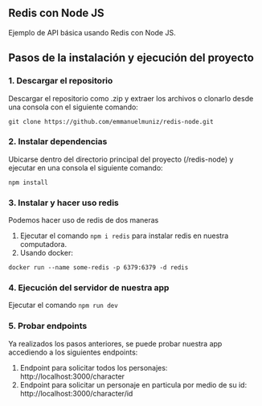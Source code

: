 ## Redis con Node JS

Ejemplo de API básica usando Redis con Node JS. 

## Pasos de la instalación y ejecución del proyecto

### 1. Descargar el repositorio
Descargar el repositorio como .zip y extraer los archivos o clonarlo desde una consola con el siguiente comando:

```
git clone https://github.com/emmanuelmuniz/redis-node.git
```

### 2. Instalar dependencias
Ubicarse dentro del directorio principal del proyecto (/redis-node) y ejecutar en una consola el siguiente comando:
```
npm install
```

### 3. Instalar y hacer uso redis
Podemos hacer uso de redis de dos maneras
1. Ejecutar el comando ```npm i redis``` para instalar redis  en nuestra computadora.
2. Usando docker: 
```
docker run --name some-redis -p 6379:6379 -d redis
```

### 4. Ejecución del servidor de nuestra app
Ejecutar el comando ```npm run dev```

### 5. Probar endpoints
Ya realizados los pasos anteriores, se puede probar nuestra app accediendo a los siguientes endpoints:

1. Endpoint para solicitar todos los personajes: http://localhost:3000/character
2. Endpoint para solicitar un personaje en particula por medio de su id: http://localhost:3000/character/id
